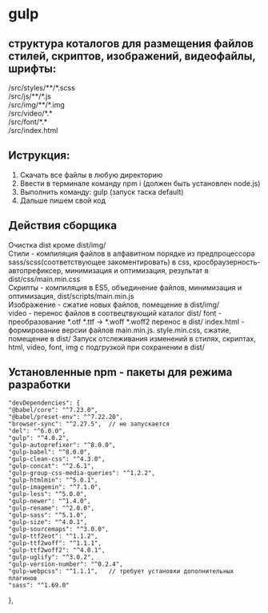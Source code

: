 # gulp

## структура коталогов для размещения файлов стилей, скриптов, изображений, видеофайлы, шрифты:
/src/styles/\*\*/\*.scss  
/src/js/\*\*/\*.js  
/src/img/\*\*/\*.img  
/src/video/\*.*  
/src/font/\*.*  
/src/index.html  
 
## Иструкция:
1. Скачать все файлы в любую директорию  
2. Ввести в терминале команду npm i (должен быть установлен node.js)  
3. Выполнить команду: gulp (запуск таска default)  
4. Дальше пишем свой код   

## Действия сборщика
Очистка dist кроме dist/img/  
Стили - компиляция файлов в алфавитном порядке из предпроцессора sass/scss(соответствующее закоментировать) в css,
кросбраузерность-автопрефиксер, минимизация и оптимизация, результат в dist/css/main.min.css  
Скрипты - компиляция в ES5, объединение файлов, минимизация и оптимизация, dist/scripts/main.min.js  
Изображение - сжатие новых файлов, помещение в dist/img/  
video - перенос файлов в соотвецтвующий каталог dist/
font - преобразование *.otf *.ttf -> *.woff *.woff2 перенос в dist/
index.html - формирование версии файлов main.min.js. style.min.css, сжатие, помещение в dist/ 
Запуск отслеживания изменений в стилях, скриптах, html, video, font, img с подгрузкой при сохранении в dist/  

## Установленные npm - пакеты для режима разработки
    "devDependencies": {
    "@babel/core": "^7.23.0",
    "@babel/preset-env": "^7.22.20",
    "browser-sync": "^2.27.5",  // не запускается 
    "del": "^6.0.0",
    "gulp": "^4.0.2",
    "gulp-autoprefixer": "^8.0.0",
    "gulp-babel": "^8.0.0",
    "gulp-clean-css": "^4.3.0",
    "gulp-concat": "^2.6.1",
    "gulp-group-css-media-queries": "^1.2.2",
    "gulp-htmlmin": "^5.0.1",
    "gulp-imagemin": "^7.1.0",
    "gulp-less": "^5.0.0",
    "gulp-newer": "^1.4.0",
    "gulp-rename": "^2.0.0",
    "gulp-sass": "^5.1.0",
    "gulp-size": "^4.0.1",
    "gulp-sourcemaps": "^3.0.0",
    "gulp-ttf2eot": "^1.1.2",    
    "gulp-ttf2woff": "^1.1.1",   
    "gulp-ttf2woff2": "^4.0.1",  
    "gulp-uglify": "^3.0.2",
    "gulp-version-number": "^0.2.4",
    "gulp-webpcss": "^1.1.1",   // требует установки дополнительных плагинов 
    "sass": "^1.69.0"
  },

